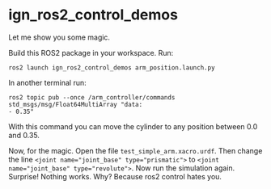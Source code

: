 # ign_ros2_control_demos

Let me show you some magic.

Build this ROS2 package in your workspace. Run:

```
ros2 launch ign_ros2_control_demos arm_position.launch.py
```

In another terminal run:

```
ros2 topic pub --once /arm_controller/commands std_msgs/msg/Float64MultiArray "data:
- 0.35"
```

With this command you can move the cylinder to any position between 0.0 and 0.35.

Now, for the magic. Open the file `test_simple_arm.xacro.urdf`. Then change the line `<joint name="joint_base" type="prismatic">` to `<joint name="joint_base" type="revolute">`. Now run the simulation again. Surprise! Nothing works. Why? Because ros2 control hates you.